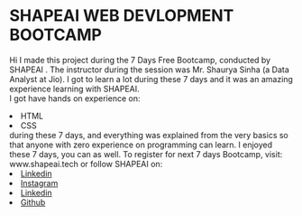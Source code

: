 # SHAPEAI WEB DEVLOPMENT BOOTCAMP
Hi I made this project during the 7 Days Free Bootcamp, conducted by SHAPEAI . The instructor during the  session was Mr. Shaurya Sinha (a Data Analyst at Jio). I got to learn a lot during these 7 days and it was an amazing experience learning with SHAPEAI.
<br>I got have hands on experience on:
<li>HTML
  <li>CSS
    <br> during these 7 days, and everything was explained from the very basics so that anyone with zero experience on programming can learn.
    I enjoyed these 7 days, you can as well. To register for next 7 days Bootcamp, visit:
    www.shapeai.tech
    or follow SHAPEAI on:
<li><a href="https://in.linkedin.com/company//shapeai">Linkedin</a>
  <li><a href="https://www.instagram.com/shape.ai/?hl=en">Instagram</a>
    <li><a href="https://www.youtube.com/channel/UCTUvDLTW9meuDXWcbmISPdA">Linkedin</a>
<li><a href="github.com/shapeai">Github</a>
